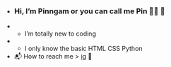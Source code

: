 - ###  Hi, I’m Pinngam or you can call me Pin :fairy_woman: :stars:
-   - I’m totally new to coding
-   - I only know the basic HTML CSS Python
-  :mailbox_with_mail: How to reach me > [ig](www.instagram.com/21st_horizontal/) :milky_way:

<!---
findmelily/findmelily is a ✨ special ✨ repository because its `README.md` (this file) appears on your GitHub profile.
You can click the Preview link to take a look at your changes.
--->

